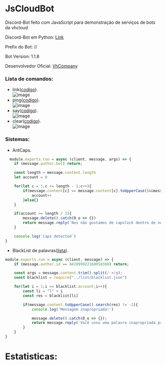 # JsCloudBot
Discord-Bot feito com JavaScript para demonstração de serviços de bots da vhcloud 

Discord-Bot em Python: [Link](https://github.com/Vh-Cloud/PyCloudBot)

Prefix do Bot: //

Bot Version: 1.1.8

Desenvolvedor Oficial: [VhCompany](https://github.com/VhCompany1)

### Lista de comandos:

- link([codigo](https://github.com/Vh-Cloud/JsCloudBot/blob/main/Code/commands/link.js)).<br>
![image](https://user-images.githubusercontent.com/79233369/118549937-886c9f80-b732-11eb-8a41-941115bf8cfa.png)
- ping([codigo](https://github.com/Vh-Cloud/JsCloudBot/blob/main/Code/commands/ping.js)).<br>
![image](https://user-images.githubusercontent.com/79233369/118550105-b5b94d80-b732-11eb-896f-5d0b95e0cf43.png)
- say([codigo](https://github.com/Vh-Cloud/JsCloudBot/blob/main/Code/commands/say.js)).<br>
![image](https://user-images.githubusercontent.com/79233369/118550302-e39e9200-b732-11eb-933a-229855642fb3.png)
- clear([codigo](https://github.com/Vh-Cloud/JsCloudBot/blob/main/Code/commands/clear.js)).<br>
![image](https://user-images.githubusercontent.com/79233369/118550376-fa44e900-b732-11eb-9346-dec7a579ccb6.png)

### Sistemas:

- AntCaps.
```js
  module.exports.run = async (client, message, args) => {    
    if (message.author.bot) return;

    const length = message.content.length
    let account = 0

    for(let c = 1;c <= length - 1;c++){
        if(message.content[c] == message.content[c].toUpperCase()&&message.content[c].toUpperCase() != "K"){
            account++
        }else{}
    }

    if(account >= length / 2){
        message.delete().catch(O_o => {})
        return message.reply(`Nos não gostamos de capslock dentro de nossos servidores`)
    }

    console.log(`Caps detected`)
}
```
- BlackList de palavras([lista](https://github.com/Vh-Cloud/JsCloudBot/blob/main/Code/list/blacklist.json)).
```js
module.exports.run = async (client, message) => {
    if (message.author.id == 842899922160058388) return;

    const args = message.content.trim().split(/ +/g);
    const blacklist = require("../list/blacklist.json")

    for(let i = 1;i <= blacklist.account;i++){
        const li = "l" + i 
        const res = blacklist[li]

        if(message.content.toUpperCase().search(res) != -1){
            console.log('Mensagem inapropriada!')

            message.delete().catch(O_o => {});
            return message.reply(`Você usou uma palavra inapropriada para nosso vocabulario`)
        }
    }
}
```

# Estatisticas:
